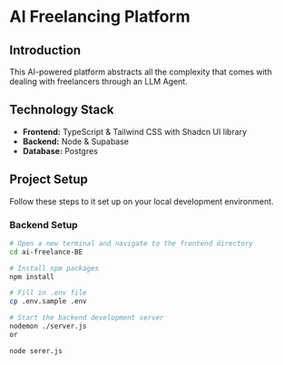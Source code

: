 # AI Freelancing Platform

## Introduction

This AI-powered platform abstracts all the complexity that comes with dealing with freelancers through an LLM Agent.

## Technology Stack

-   **Frontend:** TypeScript & Tailwind CSS with Shadcn UI library
-   **Backend:** Node & Supabase
-   **Database:** Postgres

## Project Setup

Follow these steps to it set up on your local development environment.

### Backend Setup

```bash
# Open a new terminal and navigate to the frontend directory
cd ai-freelance-BE

# Install npm packages
npm install

# Fill in .env file
cp .env.sample .env

# Start the backend development server
nodemon ./server.js
or

node serer.js
```